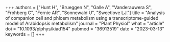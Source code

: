 +++
authors = ["Hunt H", "Brueggen N", "Galle A", "Vanderauwera S", "Frohberg C", "Fernie AR", "Sonnewald U", "Sweetlove LJ."]
title = "Analysis of companion cell and phloem metabolism using a transcriptome-guided model of Arabidopsis metabolism"
journal = "Plant Physiol"
what = "article"
doi = "10.1093/plphys/kiad154"
pubmed = "36913519"
date = "2023-03-13"
keywords = []
+++

